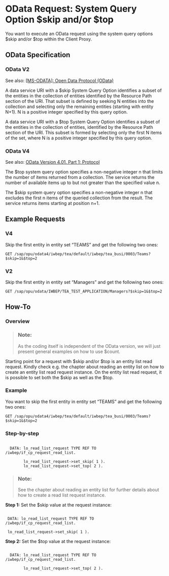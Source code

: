 <!-- loioe3279805db7e48c99b24b4e53fe9cec5 -->

# OData Request: System Query Option $skip and/or $top

You want to execute an OData request using the system query options $skip and/or $top within the Client Proxy.



<a name="loioe3279805db7e48c99b24b4e53fe9cec5__section_j5h_j1d_vtb"/>

## OData Specification



### OData V2

See also: [\[MS-ODATA\]: Open Data Protocol \(OData\)](https://docs.microsoft.com/en-us/openspecs/windows_protocols/ms-odata)

A data service URI with a $skip System Query Option identifies a subset of the entities in the collection of entities identified by the Resource Path section of the URI. That subset is defined by seeking N entities into the collection and selecting only the remaining entities \(starting with entity N+1\). N is a positive integer specified by this query option.

A data service URI with a $top System Query Option identifies a subset of the entities in the collection of entities, identified by the Resource Path section of the URI. This subset is formed by selecting only the first N items of the set, where N is a positive integer specified by this query option.



### OData V4

See also: [OData Version 4.01. Part 1: Protocol](https://docs.oasis-open.org/odata/odata/v4.01/odata-v4.01-part1-protocol.html)

The $top system query option specifies a non-negative integer n that limits the number of items returned from a collection. The service returns the number of available items up to but not greater than the specified value n.

The $skip system query option specifies a non-negative integer n that excludes the first n items of the queried collection from the result. The service returns items starting at position n+1.



<a name="loioe3279805db7e48c99b24b4e53fe9cec5__section_k5h_j1d_vtb"/>

## Example Requests



### V4

Skip the first entity in entity set “TEAMS” and get the following two ones:

```
GET /sap/opu/odata4/iwbep/tea/default/iwbep/tea_busi/0003/Teams?$skip=1&$top=2
```



### V2

Skip the first entity in entity set “Managers” and get the following two ones:

```
GET /sap/opu/odata/IWBEP/TEA_TEST_APPLICATION/Managers?$skip=1&$top=2
```



<a name="loioe3279805db7e48c99b24b4e53fe9cec5__section_l5h_j1d_vtb"/>

## How-To



### Overview

> ### Note:  
> As the coding itself is independent of the OData version, we will just present general examples on how to use $count.

Starting point for a request with $skip and/or $top is an entity list read request. Kindly check e.g. the chapter about reading an entity list on how to create an entity list read request instance. On the entity list read request, it is possible to set both the $skip as well as the $top.



### Example

You want to skip the first entity in entity set “TEAMS” and get the following two ones:

```
GET /sap/opu/odata4/iwbep/tea/default/iwbep/tea_busi/0003/Teams?$skip=1&$top=2
```



### Step-by-step

```

  DATA: lo_read_list_request TYPE REF TO /iwbep/if_cp_request_read_list.

        lo_read_list_request->set_skip( 1 ).
        lo_read_list_request->set_top( 2 ).
```

> ### Note:  
> See the chapter about reading an entity list for further details about how to create a read list request instance.

**Step 1:** Set the $skip value at the request instance:

```

 DATA: lo_read_list_request TYPE REF TO /iwbep/if_cp_request_read_list.

 lo_read_list_request->set_skip( 1 ).
```

**Step 2:** Set the $top value at the request instance:

```

  DATA: lo_read_list_request TYPE REF TO /iwbep/if_cp_request_read_list.

        lo_read_list_request->set_top( 2 ).
```


